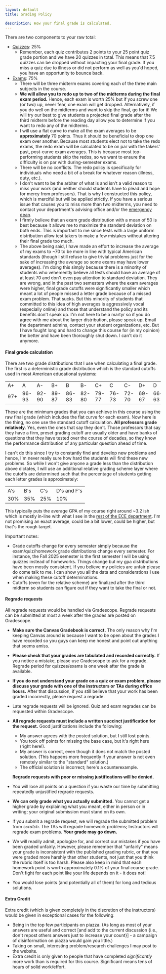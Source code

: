 ```yaml
---
layout: default
title: Grading Policy

description: How your final grade is calculated. 
---
```


There are two components to your raw total: 

- [Quizzes](/homeworks.html): 25%
    - Remember, each quiz contributes 2 points to your 25 point quiz grade portion and we have 20 quizzes in total. This means that 7.5 quizzes can be dropped without impacting your final grade. If you miss a quiz due to illness or did not perform as well as you'd hoped, you have an opportunity to bounce back. 
- [Exams](/exams.html): 75%
    - There will be three midterm exams covering each of the three main subjects in the course. 
    - **We will allow you to redo up to two of the midterms during the final exam period.** Hence, each exam is worth 25% but if you screw one (or two) up, never fear, one exam will get dropped. Alternatively, if you do well on the midterms and want to skip the final, go for it! We will try our best to give students a projected final grade after the third midterm before the reading day allow you to determine if you want to redo any of the midterms.
    - I will use a flat curve to make all the exam averages to be **approximately** 70 points. Thus it should be beneficial to drop one exam over another. Because most students elect not to take the redo exams, the redo exam will be calculated to be on par with the takers' past, post-curve exam averages. This is because most top-performing students skip the redos, so we want to ensure the difficulty is on par with during-semester exams. 
    - There will be no conflicts. The redo policy is specifically for individuals who need a bit of a break for whatever reason (illness, duty, etc.). 
    - I don't want to be the arbiter of what is and isn't a valid reason to miss your work (and neither should students have to plead and hope for mercy from professors). That is why I constructed this policy, which is merciful but will be applied strictly. If you have a serious issue that causes you to miss more than two midterms, you need to contact your department's advising office and/or the [emergency dean](/policies/stressed).
    - I firmly believe that an exam grade distribution with a mean of 50 is best because it allows me to maximize the standard deviation on both ends. This is important to me since tests with a large uniform distribution allow test takers to make a few mistakes without altering their final grade too much. 
    - The above being said, I have made an effort to increase the average of my exams to ~70 to be more in line with typical American standards (though I still refuse to give trivial problems just for the sake of increasing the average so some exams may have lower averages). I'm doing this simply because there is a minority of students who vehemently believe all tests should have an average of at least 70 and don't even pay attention to standard deviation. They are wrong, and in the past two semesters where the exam averages were higher, final grade cutoffs were significantly smaller which meant a lot of people missed a letter grade because of a missed exam problem. That sucks. But this minority of students that committed to this idea of high averages is aggressively vocal (especially online) and those that understand the policy and its benefits don't speak up. I'm not here to be a martyr so if you do agree with me about the larger distribution, please speak up. Email the department admins, contact your student organizations, etc. But I have fought long and hard to change this course for (in my opinion) the better and have been thoroughly shut down. I can't do it anymore.   



#### Final grade calculation 

There are two grade distributions that I use when calculating a final grade. The first is a deterministic grade distribution which is the standard cutoffs used in most American educational systems: 

<table id="customers">
    <tr>
        <td> A+ </td>
        <td> A  </td>
        <td> A- </td>
        <td> B+ </td>
        <td> B  </td>
        <td> B- </td>
        <td> C+ </td>
        <td> C  </td>
        <td> C- </td>
        <td> D+ </td>
        <td> D  </td>
        <td> D- </td>
        <td> F  </td>
    </tr>
    <tr>
        <td> 97+    </td>
        <td> 96-93  </td>
        <td> 92-90  </td>
        <td> 89-87  </td>
        <td> 86-83  </td>
        <td> 82-80  </td>    
        <td> 79-77  </td>
        <td> 76-73  </td>
        <td> 72-70  </td>    
        <td> 69-67  </td>
        <td> 66-63  </td>
        <td> 62-60  </td>    
        <td> 59-0   </td>    
    </tr>
</table>

These are the minimum grades that you can achieve in this course using the raw final grade (which includes the flat curve for each exam). Now here is the thing, no one use the standard cutoff calculation. **All professors grade relatively**. Yes, even the ones that say they don't. Those professors that say they have a firm, preset grading cutoff are usually older and have banks of questions that they have tested over the course of decades, so they know the performance distribution of any particular question ahead of time. 

I can't do this since I try to constantly find and develop new problems and hence, I'm never really sure how hard the students will find these new problems. So while I won't give anyone a grade less than the distribution above dictates, I will use an additional relative grading scheme layer where the cutoffs are determined such that the percentage of students getting each letter grades is approximately:  

<table id="customers">
    <tr>
        <td> A's  </td>
        <td> B's  </td>
        <td> C's  </td>
        <td> D's and F's  </td>
    </tr>
    <tr>
        <td> 30%   </td>
        <td> 35%  </td>
        <td> 25%  </td>
        <td> 10%  </td>
    </tr>
</table>

This typically puts the average GPA of my course right around ~3.2 ish which is mostly in-line with what I see in the [rest of the ECE department](https://waf.cs.illinois.edu/discovery/grade_disparity_between_sections_at_uiuc/). I'm not promising an exact average, could be a bit lower, could be higher, but that's the rough target. 

Important notes: 

- Grade cutoffs change for every semester simply because the exam/quiz/homework grade distributions change every semester. For instance, the Fall 2025 semester is the first semester I will be using quizzes instead of homeworks. Things change but my gpa distributions have been mostly consistent. If you believe my policies are unfair please do come talk to me. I can show you all the data and considerations I use when making these cutoff determinations.   
- Cutoffs (even for the relative scheme) are finalized after the third midterm so students can figure out if they want to take the final or not. 
 


#### Regrade requests

All regrade requests would be handled via Gradescope. Regrade requests can be submitted at most a week after the grades are posted on Gradescope.

- **Make sure the Canvas Gradebook is correct.** The only reason why I'm keeping Canvas around is because I want to be open about the grades I have recorded so you guys can keep me honest and point out anything that seems amiss. 
- **Please check that your grades are tabulated and recorded correctly.** If you notice a mistake, please use Gradescope to ask for a regrade. Regrade period for quizzes/exams is one week after the grade is available.
- **If you do not understand your grade on a quiz or exam problem, please discuss your grade with one of the instructors or TAs during office hours.** After that discussion, if you still believe that your work has been graded incorrectly, please request a regrade.
- Late regrade requests will be ignored. Quiz and exam regrades can be requested within Gradescope.
- **All regrade requests must include a written succinct justification for the request.** Good justifications include the following:
    - My answer agrees with the posted solution, but I still lost points.
    - You took off points for missing the base case, but it's right here (right here!).
    - My answer is correct, even though it does not match the posted solution. (This happens more frequently if your answer is not even remotely similar to the "standard" solution.)
    - The official solution is incorrect; here's a counterexample.

    **Regrade requests with poor or missing justifications will be denied.**
- You will lose all points on a question if you waste our time by submitting repeatedly unjustified regrade requests.
- **We can only grade what you actually submitted.** You cannot get a higher grade by explaining what you meant, either in person or in writing; your original submission must stand on its own.
- If you submit a regrade request, we will regrade the submitted problem from *scratch*. The TAs will regrade homework problems; Instructors will regrade exam problems. **Your grade may go down.**
- We will readily admit, apologize for, and correct our mistakes if you have been graded unfairly. However, please remember that "unfairly" means your grade is inconsistent with the published grading rubric, or that you were graded more harshly than other students, not just that you think the rubric itself is too harsh. Please also keep in mind that each homework point is worth approximately 0.1% of your final course grade. Don't fight for each point like your life depends on it - it does not!
- You would lose points (and potentially all of them) for long and tedious solutions.

#### Extra Credit

Extra credit (which is given completely in the discretion of the instructors) would be given in exceptional cases for the following:

- Being in the top few participants on piazza. (As long as most of your answers are useful and correct [and add to the current discussion {i.e., don't repost others answers just to increase your count}] - a campaign of disinformation on piazza would gain you little.)
- Taking on small, interesting problem/research challenges I may post to the website.
- Extra credit is only given to people that have completed *significantly* more work than is required for this course. Significant means tens of hours of solid work/effort.





